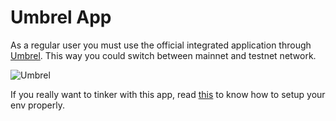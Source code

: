 # Umbrel App

As a regular user you must use the official integrated application through [Umbrel](https://github.com/getumbrel/umbrel). This way you could switch between mainnet and testnet network.

![Umbrel](https://user-images.githubusercontent.com/45034541/140373859-66b7fa6d-5eeb-4fc5-8608-d139e8677267.png)

If you really want to tinker with this app, read [this](https://github.com/ln-markets/umbrel/blob/master/dev/README.MD) to know how to setup your env properly.
